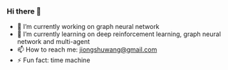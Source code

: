 ### Hi there 👋
- 🔭 I’m currently working on graph neural network
- 🌱 I’m currently learning on deep reinforcement learning, graph neural network and multi-agent
- 📫 How to reach me: jiongshuwang@gmail.com
- ⚡ Fun fact: time machine
<!--
**JiongshuWang/jiongshuwang** is a ✨ _special_ ✨ repository because its `README.md` (this file) appears on your GitHub profile.

Here are some ideas to get you started:

- 🔭 I’m currently working on ...
- 🌱 I’m currently learning ...
- 👯 I’m looking to collaborate on ...
- 🤔 I’m looking for help with ...
- 💬 Ask me about ...
- 📫 How to reach me: ...
- 😄 Pronouns: ...
- ⚡ Fun fact: ...
-->
